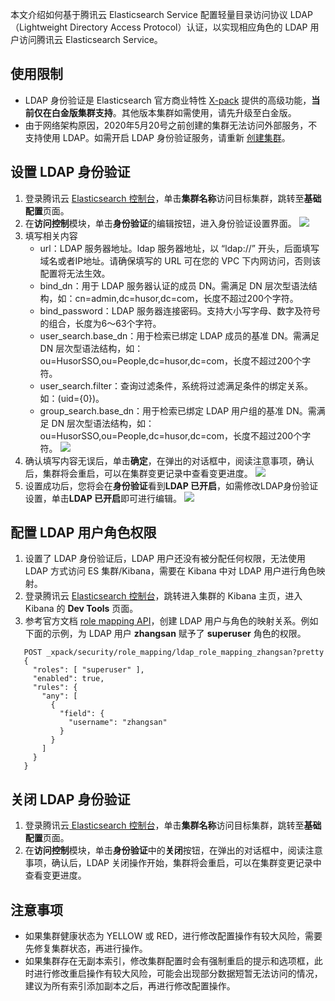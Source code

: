 本文介绍如何基于腾讯云 Elasticsearch Service 配置轻量目录访问协议 LDAP（Lightweight Directory Access Protocol）认证，以实现相应角色的 LDAP 用户访问腾讯云 Elasticsearch Service。

## 使用限制
- LDAP 身份验证是 Elasticsearch 官方商业特性 [X-pack](https://cloud.tencent.com/document/product/845/34926) 提供的高级功能，**当前仅在白金版集群支持**。其他版本集群如需使用，请先升级至白金版。
- 由于网络架构原因，2020年5月20号之前创建的集群无法访问外部服务，不支持使用 LDAP。如需开启 LDAP 身份验证服务，请重新 [创建集群](https://cloud.tencent.com/document/product/845/19536)。

## 设置 LDAP 身份验证
1. 登录腾讯云 [Elasticsearch 控制台](https://console.cloud.tencent.com/es)，单击**集群名称**访问目标集群，跳转至**基础配置**页面。
2. 在**访问控制**模块，单击**身份验证**的编辑按钮，进入身份验证设置界面。
![](https://qcloudimg.tencent-cloud.cn/raw/960a0702b273633745d2dc015db43f48.png)
3. 填写相关内容
	- url：LDAP 服务器地址。ldap 服务器地址，以 “ldap://” 开头，后面填写域名或者IP地址。请确保填写的 URL 可在您的 VPC 下内网访问，否则该配置将无法生效。
	- bind_dn：用于 LDAP 服务器认证的成员 DN。需满足 DN 层次型语法结构，如：cn=admin,dc=husor,dc=com，长度不超过200个字符。
	- bind_password：LDAP 服务器连接密码。支持大小写字母、数字及符号的组合，长度为6～63个字符。
	- user_search.base_dn：用于检索已绑定 LDAP 成员的基准 DN。需满足 DN 层次型语法结构，如：ou=HusorSSO,ou=People,dc=husor,dc=com，长度不超过200个字符。
	- user_search.filter：查询过滤条件，系统将过滤满足条件的绑定关系。如：(uid={0})。
	- group_search.base_dn：用于检索已绑定 LDAP 用户组的基准 DN。需满足 DN 层次型语法结构，如：ou=HusorSSO,ou=People,dc=husor,dc=com，长度不超过200个字符。
![](https://qcloudimg.tencent-cloud.cn/raw/01734bf97514f5d7467b0dcea596d019.png)
4. 确认填写内容无误后，单击**确定**，在弹出的对话框中，阅读注意事项，确认后，集群将会重启，可以在集群变更记录中查看变更进度。
![](https://qcloudimg.tencent-cloud.cn/raw/61c8ce8ec69a6e4d3bbcb86d6605a52b.png)
5. 设置成功后，您将会在**身份验证**看到**LDAP 已开启**，如需修改LDAP身份验证设置，单击**LDAP 已开启**即可进行编辑。
![](https://qcloudimg.tencent-cloud.cn/raw/c722433afff14359253aaddc2177e863.png)

## 配置 LDAP 用户角色权限
1. 设置了 LDAP 身份验证后，LDAP 用户还没有被分配任何权限，无法使用 LDAP 方式访问 ES 集群/Kibana，需要在 Kibana 中对 LDAP 用户进行角色映射。
2. 登录腾讯云 [Elasticsearch 控制台](https://console.cloud.tencent.com/es)，跳转进入集群的 Kibana 主页，进入 Kibana 的 **Dev Tools** 页面。
3. 参考官方文档 [role mapping API](https://www.elastic.co/guide/en/elasticsearch/reference/master/security-api-put-role-mapping.html)，创建 LDAP 用户与角色的映射关系。例如下面的示例，为 LDAP 用户 **zhangsan** 赋予了 **superuser** 角色的权限。
```
   POST _xpack/security/role_mapping/ldap_role_mapping_zhangsan?pretty
   {
     "roles": [ "superuser" ],
     "enabled": true,
     "rules": {
       "any": [
         {
           "field": {
             "username": "zhangsan"
           }
         }
       ]
     }
   }
```

## 关闭 LDAP 身份验证
1. 登录腾讯云[ Elasticsearch 控制台](https://console.cloud.tencent.com/es)，单击**集群名称**访问目标集群，跳转至**基础配置**页面。
2. 在**访问控制**模块，单击**身份验证**中的**关闭**按钮，在弹出的对话框中，阅读注意事项，确认后，LDAP 关闭操作开始，集群将会重启，可以在集群变更记录中查看变更进度。

## 注意事项
- 如果集群健康状态为 YELLOW 或 RED，进行修改配置操作有较大风险，需要先修复集群状态，再进行操作。
- 如果集群存在无副本索引，修改集群配置时会有强制重启的提示和选项框，此时进行修改重启操作有较大风险，可能会出现部分数据短暂无法访问的情况，建议为所有索引添加副本之后，再进行修改配置操作。


